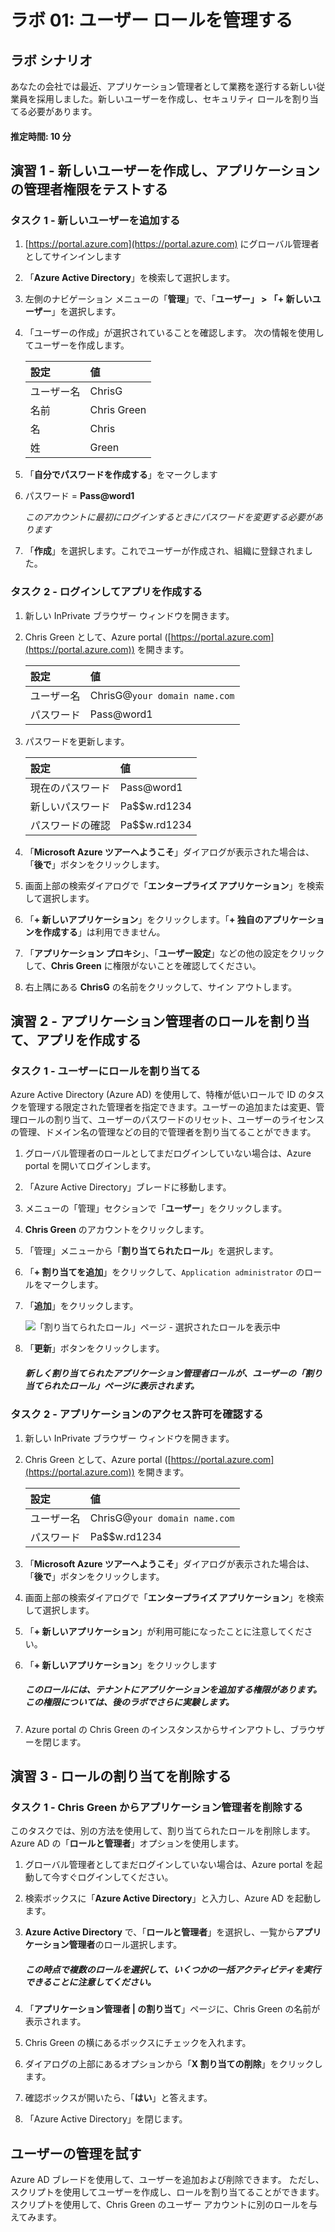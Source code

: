 ﻿---
lab:
    title: '01 - ユーザー ロールを管理する'
    learning path: '01'
    module: 'モジュール 01 – ID 管理ソリューションを実装する'
---

# ラボ 01: ユーザー ロールを管理する

## ラボ シナリオ

あなたの会社では最近、アプリケーション管理者として業務を遂行する新しい従業員を採用しました。新しいユーザーを作成し、セキュリティ ロールを割り当てる必要があります。

#### 推定時間: 10 分

## 演習 1 - 新しいユーザーを作成し、アプリケーションの管理者権限をテストする

### タスク 1 - 新しいユーザーを追加する

1. [https://portal.azure.com](https://portal.azure.com) にグローバル管理者としてサインインします

2. 「**Azure Active Directory**」を検索して選択します。

3. 左側のナビゲーション メニューの「**管理**」で、「**ユーザー」 > 「+ 新しいユーザー**」を選択します。

4. 「ユーザーの作成」が選択されていることを確認します。  次の情報を使用してユーザーを作成します。

    | **設定**| **値**|
    | :--- | :--- |
    | ユーザー名| ChrisG|
    | 名前| Chris Green|
    | 名| Chris|
    | 姓| Green|

5. 「**自分でパスワードを作成する**」をマークします

6. パスワード = **Pass@word1**

     *このアカウントに最初にログインするときにパスワードを変更する必要があります*

7. 「**作成**」を選択します。これでユーザーが作成され、組織に登録されました。

### タスク 2 - ログインしてアプリを作成する

1. 新しい InPrivate ブラウザー ウィンドウを開きます。
2. Chris Green として、Azure portal ([https://portal.azure.com](https://portal.azure.com)) を開きます。

    | **設定**| **値**|
    | :--- | :--- |
    | ユーザー名| ChrisG@`your domain name.com`|
    | パスワード| Pass@word1|

3. パスワードを更新します。

    | **設定**| **値**|
    | :--- | :--- |
    | 現在のパスワード| Pass@word1|
    | 新しいパスワード| Pa$$w.rd1234|
    | パスワードの確認| Pa$$w.rd1234|

4. 「**Microsoft Azure ツアーへようこそ**」ダイアログが表示された場合は、「**後で**」ボタンをクリックします。

5. 画面上部の検索ダイアログで「**エンタープライズ アプリケーション**」を検索して選択します。
6. 「**+ 新しいアプリケーション**」をクリックします。「**+ 独自のアプリケーションを作成する**」は利用できません。
7. 「**アプリケーション プロキシ**」、「**ユーザー設定**」などの他の設定をクリックして、**Chris Green** に権限がないことを確認してください。
8. 右上隅にある **ChrisG** の名前をクリックして、サイン アウトします。

## 演習 2 - アプリケーション管理者のロールを割り当て、アプリを作成する

### タスク 1 - ユーザーにロールを割り当てる

Azure Active Directory (Azure AD) を使用して、特権が低いロールで ID のタスクを管理する限定された管理者を指定できます。ユーザーの追加または変更、管理ロールの割り当て、ユーザーのパスワードのリセット、ユーザーのライセンスの管理、ドメイン名の管理などの目的で管理者を割り当てることができます。

1. グローバル管理者のロールとしてまだログインしていない場合は、Azure portal を開いてログインします。
2. 「Azure Active Directory」ブレードに移動します。
3. メニューの「管理」セクションで「**ユーザー**」をクリックします。
4. **Chris Green** のアカウントをクリックします。
5. 「管理」メニューから「**割り当てられたロール**」を選択します。
6. 「**+ 割り当てを追加**」をクリックして、`Application administrator` のロールをマークします。
7. 「**追加**」をクリックします。

    ![「割り当てられたロール」ページ - 選択されたロールを表示中](./media/directory-role-select-role.png)

8. 「**更新**」ボタンをクリックします。

     ##### 新しく割り当てられたアプリケーション管理者ロールが、ユーザーの「**割り当てられたロール**」ページに表示されます。

### タスク 2 - アプリケーションのアクセス許可を確認する

1. 新しい InPrivate ブラウザー ウィンドウを開きます。
2. Chris Green として、Azure portal ([https://portal.azure.com](https://portal.azure.com)) を開きます。

    | **設定**| **値**|
    | :--- | :--- |
    | ユーザー名| ChrisG@`your domain name.com`|
    | パスワード| Pa$$w.rd1234|

3. 「**Microsoft Azure ツアーへようこそ**」ダイアログが表示された場合は、「**後で**」ボタンをクリックします。
4. 画面上部の検索ダイアログで「**エンタープライズ アプリケーション**」を検索して選択します。
5. 「**+ 新しいアプリケーション**」が利用可能になったことに注意してください。
6. 「**+ 新しいアプリケーション**」をクリックします

     ##### このロールには、テナントにアプリケーションを追加する権限があります。  この権限については、後のラボでさらに実験します。

7. Azure portal の Chris Green のインスタンスからサインアウトし、ブラウザーを閉じます。

## 演習 3 - ロールの割り当てを削除する

### タスク 1 - Chris Green からアプリケーション管理者を削除する

このタスクでは、別の方法を使用して、割り当てられたロールを削除します。 Azure AD の「**ロールと管理者**」オプションを使用します。

1. グローバル管理者としてまだログインしていない場合は、Azure portal を起動して今すぐログインしてください。
2. 検索ボックスに「**Azure Active Directory**」と入力し、Azure AD を起動します。
3. **Azure Active Directory** で、「**ロールと管理者**」を選択し、一覧から**アプリケーション管理者**のロール選択します。

     ##### この時点で複数のロールを選択して、いくつかの一括アクティビティを実行できることに注意してください。

4. 「**アプリケーション管理者 | の割り当て**」ページに、Chris Green の名前が表示されます。
5. Chris Green の横にあるボックスにチェックを入れます。
6. ダイアログの上部にあるオプションから「**X 割り当ての削除**」をクリックします。
7. 確認ボックスが開いたら、「**はい**」と答えます。
8. 「Azure Active Directory」を閉じます。

## ユーザーの管理を試す

Azure AD ブレードを使用して、ユーザーを追加および削除できます。  ただし、スクリプトを使用してユーザーを作成し、ロールを割り当てることができます。  スクリプトを使用して、Chris Green のユーザー アカウントに別のロールを与えてみます。
